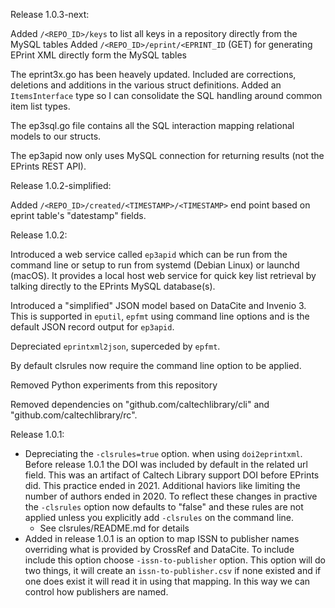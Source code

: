 Release 1.0.3-next:

Added `/<REPO_ID>/keys` to list all keys in a repository directly from the MySQL tables
Added `/<REPO_ID>/eprint/<EPRINT_ID` (GET) for generating EPrint XML directly form the MySQL tables

The eprint3x.go has been heavely updated. Included are corrections, deletions and additions in the various struct definitions. Added an `ItemsInterface` type so I can consolidate the SQL handling around common item list types.

The ep3sql.go file contains all the SQL interaction mapping relational models to our structs.

The ep3apid now only uses MySQL connection for returning results (not the EPrints REST API).  

Release 1.0.2-simplified:

Added `/<REPO_ID>/created/<TIMESTAMP>/<TIMESTAMP>` end point based on
eprint table's "datestamp" fields.

Release 1.0.2:

Introduced a web service called `ep3apid` which can be run from the
command line or setup to run from systemd (Debian Linux) or 
launchd (macOS). It provides a local host web service for quick
key list retrieval by talking directly to the EPrints MySQL database(s).

Introduced a "simplified" JSON model based on DataCite and Invenio 3.
This is supported in `eputil`, `epfmt` using command line options
and is the default JSON record output for `ep3apid`.

Depreciated `eprintxml2json`, superceded by `epfmt`.

By default clsrules now require the command line option to be applied.

Removed Python experiments from this repository

Removed dependencies on "github.com/caltechlibrary/cli" and
"github.com/caltechlibrary/rc".

Release 1.0.1:

- Depreciating the `-clsrules=true` option. when using `doi2eprintxml`. Before release 1.0.1 the DOI was included by default in the related url field. This was an artifact of Caltech Library support DOI before EPrints did. This practice ended in 2021. Additional haviors like limiting the number of authors ended in 2020.  To reflect these changes in practive the `-clsrules` option now defaults to "false" and these rules are not applied unless you explicitly add `-clsrules` on the command line.
    - See clsrules/README.md for details
- Added in release 1.0.1 is an option to map ISSN to publisher names overriding what is provided by CrossRef and DataCite. To include include this option choose `-issn-to-publisher` option.  This option will do two things, it will create an `issn-to-publisher.csv` if none existed and if one does exist it will read it in using that mapping. In this way we can control how publishers are named.
